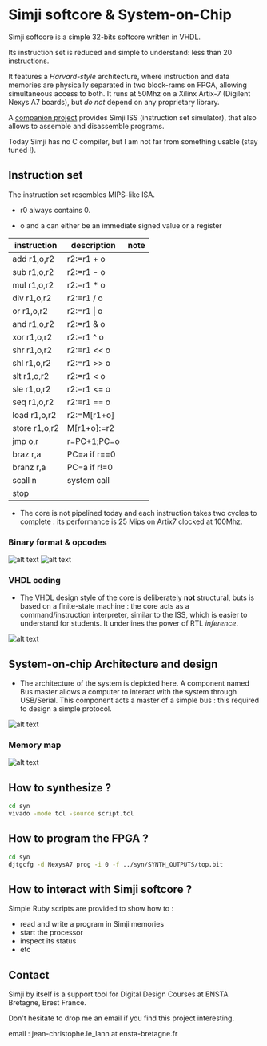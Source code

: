 # Simji softcore & System-on-Chip

Simji softcore is a simple 32-bits softcore written in VHDL.

Its instruction set is reduced and simple to understand: less than 20 instructions.

It features a _Harvard-style_ architecture, where instruction and data memories are physically separated in two block-rams on FPGA, allowing simultaneous access to both. It runs at 50Mhz on a Xilinx Artix-7 (Digilent Nexys A7 boards), but _do not_ depend on any proprietary library.

A  [companion project](https://github.com/JC-LL/simji) provides Simji ISS (instruction set simulator), that also allows to assemble and disassemble programs.

Today Simji has no C compiler, but I am not far from something usable (stay tuned !).

## Instruction set
The instruction set resembles MIPS-like ISA.

- r0 always contains 0.

- o and a can either be an immediate signed value or a register

| instruction   | description | note |
| ------------- | ----------- |------|
| add   r1,o,r2   | r2:=r1 + o   |      |
| sub   r1,o,r2   | r2:=r1 - o   |      |
| mul   r1,o,r2   | r2:=r1 * o   |      |
| div   r1,o,r2   | r2:=r1 / o   |      |
| or    r1,o,r2   | r2:=r1 \| o  |      |
| and   r1,o,r2   | r2:=r1 & o   |      |
| xor   r1,o,r2   | r2:=r1 ^ o   |      |
| shr   r1,o,r2   | r2:=r1 << o  |      |
| shl   r1,o,r2   | r2:=r1 >> o  |      |
| slt   r1,o,r2   | r2:=r1 < o   |      |
| sle   r1,o,r2   | r2:=r1 <= o  |      |
| seq   r1,o,r2   | r2:=r1 == o  |      |
| load  r1,o,r2   | r2:=M[r1+o]  |      |
| store r1,o,r2   | M[r1+o]:=r2  |      |
| jmp   o,r       | r=PC+1;PC=o  |      |
| braz  r,a       | PC=a if r==0 |      |
| branz r,a       | PC=a if r!=0 |      |
| scall n         | system call |      |
| stop            |             |      |

- The core is not pipelined today and each instruction takes two cycles to complete : its performance is 25 Mips on Artix7 clocked at 100Mhz.

### Binary format & opcodes
![alt text](doc/format.png "binary format")
![alt text](doc/simji_opcode.png "simji_opcodes")


### VHDL coding

- The VHDL design style of the core is deliberately **not** structural, buts is based on a finite-state machine : the core acts as a command/instruction interpreter, similar to the ISS, which is easier to understand for students. It underlines the power of RTL _inference_.

![alt text](doc/embryonic_simji.png "FSM style")

## System-on-chip Architecture and design
- The architecture of the system is depicted here. A component named Bus master allows a computer to interact with the system through USB/Serial. This component acts a master of a simple bus : this required to design a simple protocol.

![alt text](doc/archi_soc.png "SoC architecture")


### Memory map

![alt text](doc/memory_map.png "Memory Map")

## How to synthesize ?

```bash
cd syn
vivado -mode tcl -source script.tcl
```

## How to program the FPGA ?

```bash
cd syn
djtgcfg -d NexysA7 prog -i 0 -f ../syn/SYNTH_OUTPUTS/top.bit
```

## How to interact with Simji softcore ?
Simple Ruby scripts are provided to show how to :
- read and write a program in Simji memories
- start the processor
- inspect its status
- etc


## Contact
Simji by itself is a support tool for Digital Design Courses at ENSTA Bretagne, Brest France.

Don't hesitate to drop me an email if you find this project interesting.

email : jean-christophe.le_lann at ensta-bretagne.fr
